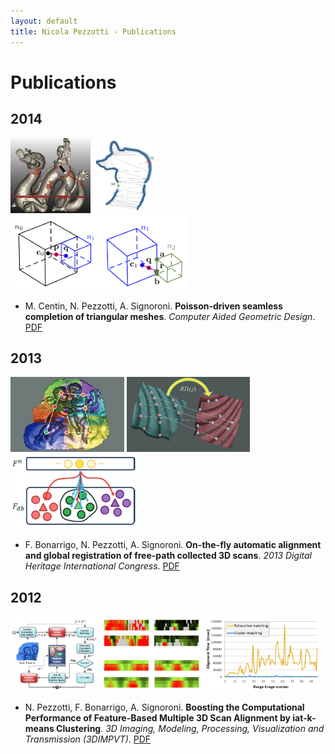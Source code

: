 ```yaml
---
layout: default
title: Nicola Pezzotti - Publications
---
```


Publications
================

2014
-------
<img src="Pictures/dragon_armadillo_buddha.png" height="120">
<img src="Pictures/protection.png" height="120">
<img src="Pictures/tree.png" height="120">

* M. Centin, N. Pezzotti, A. Signoroni. **Poisson-driven seamless completion of triangular meshes**. *Computer Aided Geometric Design*. [PDF](2014_Poisson_Driven_Seamless_completion.pdf)



2013
-------
<img src="Pictures/putti.png" height="120">
<img src="Pictures/rttrx.png" height="120">
<img src="Pictures/clusters.png" height="120">

* F. Bonarrigo, N. Pezzotti, A. Signoroni. **On-the-fly automatic alignment and global registration of free-path collected 3D scans**. *2013 Digital Heritage International Congress*. [PDF](2013_On-the-fly_automatic_alignment_and_global_registration_of_freepath_collected_3D_scans.pdf)



2012
-------
<img src="Pictures/master_diagram.png" height="120">
<img src="Pictures/features.png" height="120">
<img src="Pictures/comp_time.png" height="120">

* N. Pezzotti, F. Bonarrigo, A. Signoroni. **Boosting the Computational Performance of Feature-Based Multiple 3D Scan Alignment by iat-k-means Clustering**. *3D Imaging, Modeling, Processing, Visualization and Transmission (3DIMPVT)*. [PDF](Boosting_the_computational_performance_of_feature_based_multiple_3D_scan_alignment_by_iat_k_means_clustering.pdf)





